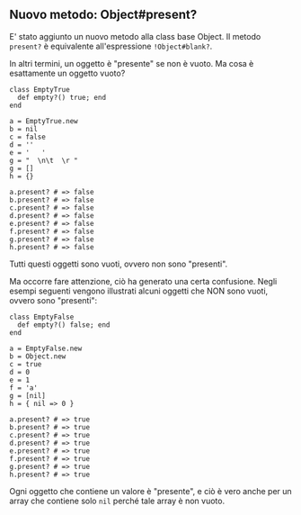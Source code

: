 ## Nuovo metodo: Object#present?

E' stato aggiunto un nuovo metodo alla class base Object. Il metodo `present?` è equivalente all'espressione `!Object#blank?`.

In altri termini, un oggetto è "presente" se non è vuoto. Ma cosa è esattamente un oggetto vuoto?

	class EmptyTrue
	  def empty?() true; end
	end

	a = EmptyTrue.new
	b = nil
	c = false
	d = ''
	e = '   '
	g = "  \n\t  \r "
	g = []
	h = {}

	a.present? # => false
	b.present? # => false
	c.present? # => false
	d.present? # => false
	e.present? # => false
	f.present? # => false
	g.present? # => false
	h.present? # => false

Tutti questi oggetti sono vuoti, ovvero non sono "presenti".

Ma occorre fare attenzione, ciò ha generato una certa confusione. Negli esempi seguenti vengono illustrati alcuni oggetti che NON sono vuoti, ovvero sono "presenti":

	class EmptyFalse
	  def empty?() false; end
	end

	a = EmptyFalse.new
	b = Object.new
	c = true
	d = 0
	e = 1
	f = 'a'
	g = [nil]
	h = { nil => 0 }

	a.present? # => true
	b.present? # => true
	c.present? # => true
	d.present? # => true
	e.present? # => true
	f.present? # => true
	g.present? # => true
	h.present? # => true

Ogni oggetto che contiene un valore è "presente", e ciò è vero anche per un array che contiene solo `nil` perché tale array è non vuoto.

